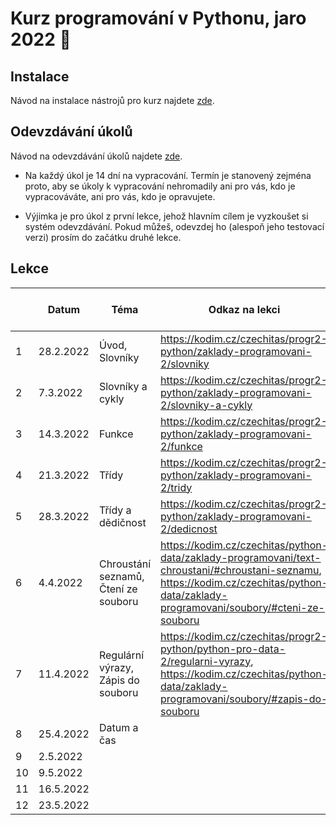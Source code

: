 # Kurz programování v Pythonu, jaro 2022 :snake:

## Instalace
Návod na instalace nástrojů pro kurz najdete [zde](./INSTALACE.md).

## Odevzdávání úkolů
Návod na odevzdávání úkolů najdete [zde](./ODEVZDAVANI-UKOLU.md).

* Na každý úkol je 14 dní na vypracování. Termín je stanovený zejména proto, aby se úkoly k vypracování nehromadily ani pro vás, 
kdo je vypracováváte, ani pro vás, kdo je opravujete.

* Výjimka je pro úkol z první lekce, jehož hlavním cílem je vyzkoušet si systém odevzdávání. Pokud můžeš, odevzdej ho (alespoň jeho testovací verzi)
prosím do začátku druhé lekce.

## Lekce

|    | Datum     | Téma             | Odkaz na lekci                                                           | Odkaz na úkol
| -- | --------- | ---------------- | ------------------------------------------------------------------------ | -------------
| 1  | 28.2.2022 | Úvod, Slovníky   | https://kodim.cz/czechitas/progr2-python/zaklady-programovani-2/slovniky | [ukol-01](./ukoly/ukol-01.md)
| 2  | 7.3.2022  | Slovníky a cykly | https://kodim.cz/czechitas/progr2-python/zaklady-programovani-2/slovniky-a-cykly | [ukol-02](./ukoly/ukol-02.md)
| 3  | 14.3.2022 | Funkce           | https://kodim.cz/czechitas/progr2-python/zaklady-programovani-2/funkce   | [ukol-03](./ukoly/ukol-03.md)
| 4  | 21.3.2022 | Třídy            | https://kodim.cz/czechitas/progr2-python/zaklady-programovani-2/tridy    | [ukol-04](./ukoly/ukol-04.md)
| 5  | 28.3.2022 | Třídy a dědičnost| https://kodim.cz/czechitas/progr2-python/zaklady-programovani-2/dedicnost | [ukol-05](./ukoly/ukol-05.md)
| 6  | 4.4.2022  | Chroustání seznamů, Čtení ze souboru | https://kodim.cz/czechitas/python-data/zaklady-programovani/text-chroustani/#chroustani-seznamu, https://kodim.cz/czechitas/python-data/zaklady-programovani/soubory/#cteni-ze-souboru | [ukol-06](./ukoly/ukol-06.md)
| 7  | 11.4.2022 | Regulární výrazy, Zápis do souboru | https://kodim.cz/czechitas/progr2-python/python-pro-data-2/regularni-vyrazy, https://kodim.cz/czechitas/python-data/zaklady-programovani/soubory/#zapis-do-souboru | 
| 8  | 25.4.2022 | Datum a čas | | 
| 9  | 2.5.2022  |  | | 
| 10 | 9.5.2022  |  | | 
| 11 | 16.5.2022 |  | | 
| 12 | 23.5.2022 |  | | 
